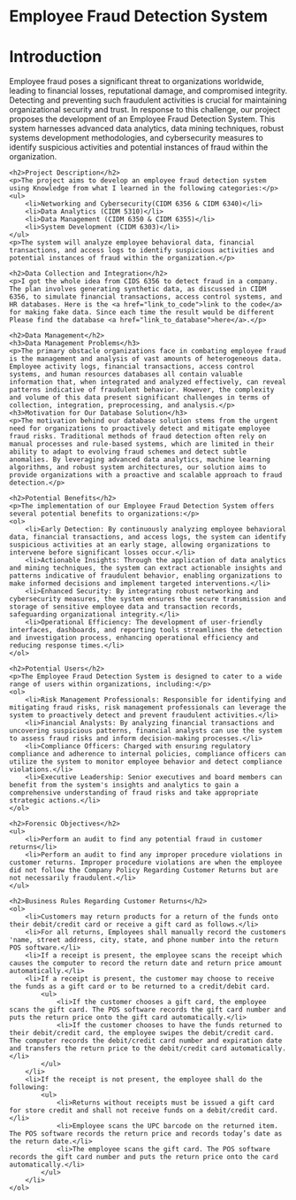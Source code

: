 # Employee Fraud Detection System

<!DOCTYPE html>
<html lang="en">
<head>
    <meta charset="UTF-8">
    <meta name="viewport" content="width=device-width, initial-scale=1.0">
    <title>Employee Fraud Detection System</title>
</head>
<body>
    <h1>Introduction</h1>
    <p>Employee fraud poses a significant threat to organizations worldwide, leading to financial losses, reputational damage, and compromised integrity. Detecting and preventing such fraudulent activities is crucial for maintaining organizational security and trust. In response to this challenge, our project proposes the development of an Employee Fraud Detection System. This system harnesses advanced data analytics, data mining techniques, robust systems development methodologies, and cybersecurity measures to identify suspicious activities and potential instances of fraud within the organization.</p>

    <h2>Project Description</h2>
    <p>The project aims to develop an employee fraud detection system using Knowledge from what I learned in the following categories:</p>
    <ul>
        <li>Networking and Cybersecurity(CIDM 6356 & CIDM 6340)</li>
        <li>Data Analytics (CIDM 5310)</li>
        <li>Data Management (CIDM 6350 & CIDM 6355)</li>
        <li>System Development (CIDM 6303)</li>
    </ul>
    <p>The system will analyze employee behavioral data, financial transactions, and access logs to identify suspicious activities and potential instances of fraud within the organization.</p>

    <h2>Data Collection and Integration</h2>
    <p>I got the whole idea from CIDS 6356 to detect fraud in a company. The plan involves generating synthetic data, as discussed in CIDM 6356, to simulate financial transactions, access control systems, and HR databases. Here is the <a href="link_to_code">link to the code</a> for making fake data. Since each time the result would be different Please find the database <a href="link_to_database">here</a>.</p>

    <h2>Data Management</h2>
    <h3>Data Management Problems</h3>
    <p>The primary obstacle organizations face in combating employee fraud is the management and analysis of vast amounts of heterogeneous data. Employee activity logs, financial transactions, access control systems, and human resources databases all contain valuable information that, when integrated and analyzed effectively, can reveal patterns indicative of fraudulent behavior. However, the complexity and volume of this data present significant challenges in terms of collection, integration, preprocessing, and analysis.</p>
    <h3>Motivation for Our Database Solution</h3>
    <p>The motivation behind our database solution stems from the urgent need for organizations to proactively detect and mitigate employee fraud risks. Traditional methods of fraud detection often rely on manual processes and rule-based systems, which are limited in their ability to adapt to evolving fraud schemes and detect subtle anomalies. By leveraging advanced data analytics, machine learning algorithms, and robust system architectures, our solution aims to provide organizations with a proactive and scalable approach to fraud detection.</p>

    <h2>Potential Benefits</h2>
    <p>The implementation of our Employee Fraud Detection System offers several potential benefits to organizations:</p>
    <ol>
        <li>Early Detection: By continuously analyzing employee behavioral data, financial transactions, and access logs, the system can identify suspicious activities at an early stage, allowing organizations to intervene before significant losses occur.</li>
        <li>Actionable Insights: Through the application of data analytics and mining techniques, the system can extract actionable insights and patterns indicative of fraudulent behavior, enabling organizations to make informed decisions and implement targeted interventions.</li>
        <li>Enhanced Security: By integrating robust networking and cybersecurity measures, the system ensures the secure transmission and storage of sensitive employee data and transaction records, safeguarding organizational integrity.</li>
        <li>Operational Efficiency: The development of user-friendly interfaces, dashboards, and reporting tools streamlines the detection and investigation process, enhancing operational efficiency and reducing response times.</li>
    </ol>

    <h2>Potential Users</h2>
    <p>The Employee Fraud Detection System is designed to cater to a wide range of users within organizations, including:</p>
    <ol>
        <li>Risk Management Professionals: Responsible for identifying and mitigating fraud risks, risk management professionals can leverage the system to proactively detect and prevent fraudulent activities.</li>
        <li>Financial Analysts: By analyzing financial transactions and uncovering suspicious patterns, financial analysts can use the system to assess fraud risks and inform decision-making processes.</li>
        <li>Compliance Officers: Charged with ensuring regulatory compliance and adherence to internal policies, compliance officers can utilize the system to monitor employee behavior and detect compliance violations.</li>
        <li>Executive Leadership: Senior executives and board members can benefit from the system's insights and analytics to gain a comprehensive understanding of fraud risks and take appropriate strategic actions.</li>
    </ol>

    <h2>Forensic Objectives</h2>
    <ul>
        <li>Perform an audit to find any potential fraud in customer returns</li>
        <li>Perform an audit to find any improper procedure violations in customer returns. Improper procedure violations are when the employee did not follow the Company Policy Regarding Customer Returns but are not necessarily fraudulent.</li>
    </ul>

    <h2>Business Rules Regarding Customer Returns</h2>
    <ol>
        <li>Customers may return products for a return of the funds onto their debit/credit card or receive a gift card as follows.</li>
        <li>For all returns, Employees shall manually record the customers 'name, street address, city, state, and phone number into the return POS software.</li>
        <li>If a receipt is present, the employee scans the receipt which causes the computer to record the return date and return price amount automatically.</li>
        <li>If a receipt is present, the customer may choose to receive the funds as a gift card or to be returned to a credit/debit card.
            <ul>
                <li>If the customer chooses a gift card, the employee scans the gift card. The POS software records the gift card number and puts the return price onto the gift card automatically.</li>
                <li>If the customer chooses to have the funds returned to their debit/credit card, the employee swipes the debit/credit card. The computer records the debit/credit card number and expiration date and transfers the return price to the debit/credit card automatically.</li>
            </ul>
        </li>
        <li>If the receipt is not present, the employee shall do the following:
            <ul>
                <li>Returns without receipts must be issued a gift card for store credit and shall not receive funds on a debit/credit card.</li>
                <li>Employee scans the UPC barcode on the returned item. The POS software records the return price and records today’s date as the return date.</li>
                <li>The employee scans the gift card. The POS software records the gift card number and puts the return price onto the card automatically.</li>
            </ul>
        </li>
    </ol>
</body>
</html>


